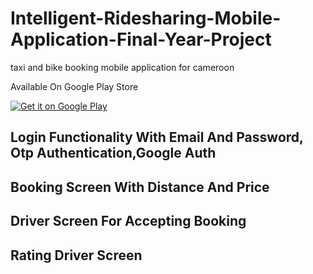# Intelligent-Ridesharing-Mobile-Application-Final-Year-Project
taxi and bike booking mobile application for cameroon

Available On Google Play Store

<a href='https://play.google.com/store/apps/details?id=com.tindo.carshareapp&pcampaignid=pcampaignidMKT-Other-global-all-co-prtnr-py-PartBadge-Mar2515-1'><img alt='Get it on Google Play' src='https://play.google.com/intl/en_us/badges/static/images/badges/en_badge_web_generic.png'/></a>

## Login Functionality With Email And Password, Otp Authentication,Google Auth




## Booking Screen With Distance And Price


## Driver Screen For Accepting Booking


## Rating Driver Screen
